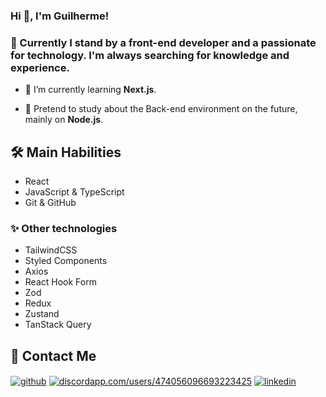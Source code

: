 ### Hi 👋, I'm Guilherme!
### 🚀 Currently I stand by a front-end developer and a passionate for technology. I'm always searching for knowledge and experience.

- 🌱 I’m currently learning **Next.js**.

- 🌱 Pretend to study about the Back-end environment on the future, mainly on **Node.js**. 


## 🛠 Main Habilities
- React
- JavaScript & TypeScript
- Git & GitHub


### ✨ Other technologies
- TailwindCSS
- Styled Components
- Axios
- React Hook Form
- Zod
- Redux
- Zustand
- TanStack Query


## 📱 Contact Me

<p align="left">
<a href="https://github.com/xbozo" target="blank"><img align="center" src="https://img.shields.io/badge/GitHub-100000?style=for-the-badge&logo=github&logoColor=white" alt="github" /></a>
<a href="https://discord.gg/discordapp.com/users/474056096693223425" target="blank"><img align="center" src="https://img.shields.io/badge/Discord-7289DA?style=for-the-badge&logo=discord&logoColor=white" alt="discordapp.com/users/474056096693223425" /></a>
<a href="https://linkedin.com/in/guilherme-viana-291a20268" target="blank"><img align="center" src="https://img.shields.io/badge/linkedin-0A66C2?style=for-the-badge&logo=linkedin&logoColor=white" alt="linkedin" /></a>
</p>

